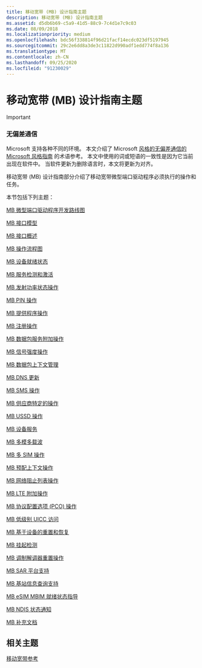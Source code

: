 ```yaml
---
title: 移动宽带 (MB) 设计指南主题
description: 移动宽带 (MB) 设计指南主题
ms.assetid: d5db6b69-c5a9-41d5-88c9-7c4d1e7c9c03
ms.date: 08/09/2018
ms.localizationpriority: medium
ms.openlocfilehash: bdc56f338814f96d21facf14ecdc023df5197945
ms.sourcegitcommit: 29c2e6dd8a3de3c11822d990adf1edd774f8a136
ms.translationtype: MT
ms.contentlocale: zh-CN
ms.lasthandoff: 09/25/2020
ms.locfileid: "91230029"
---
```

# <a name="mobile-broadband-mb-design-guide-topics"></a>移动宽带 (MB) 设计指南主题

> [!IMPORTANT]
> ### <a name="bias-free-communication"></a>无偏差通信
>
> Microsoft 支持各种不同的环境。 本文介绍了 Microsoft [风格的无偏差通信的 Microsoft 风格指南](/style-guide/bias-free-communication) 的术语参考。 本文中使用的词或短语的一致性是因为它当前出现在软件中。 当软件更新为删除语言时，本文将更新为对齐。


移动宽带 (MB) 设计指南部分介绍了移动宽带微型端口驱动程序必须执行的操作和任务。

本节包括下列主题：

[MB 微型端口驱动程序开发路线图](roadmap-to-develop-mb-miniport-drivers.md)

[MB 接口模型](mb-interface-model.md)

[MB 接口概述](mb-interface-overview.md)

[MB 操作流程图](mb-operation-flowcharts.md)

[MB 设备就绪状态](mb-device-readiness.md)

[MB 服务检测和激活](mb-service-detection-and-activation.md)

[MB 发射功率状态操作](mb-radio-power-state-operations.md)

[MB PIN 操作](mb-pin-operations.md)

[MB 提供程序操作](mb-provider-operations.md)

[MB 注册操作](mb-registration-operations.md)

[MB 数据包服务附加操作](mb-packet-service-attach-operations.md)

[MB 信号强度操作](mb-signal-strength-operations.md)

[MB 数据包上下文管理](mb-packet-context-management.md)

[MB DNS 更新](mb-dns-updates.md)

[MB SMS 操作](mb-sms-operations.md)

[MB 供应商特定的操作](mb-vendor-specific-operations.md)

[MB USSD 操作](mb-ussd-operations.md)

[MB 设备服务](mb-device-services.md)

[MB 多模多载波](mb-multimode-multicarrier.md)

[MB 多 SIM 操作](mb-multi-sim-operations.md)

[MB 预配上下文操作](mb-provisioned-context-operations.md)

[MB 网络阻止列表操作](mb-network-blacklist-operations.md)

[MB LTE 附加操作](mb-lte-attach-operations.md)

[MB 协议配置选项 (PCO) 操作](mb-protocol-configuration-options-pco-operations.md)

[MB 低级别 UICC 访问](mb-low-level-uicc-access.md)

[MB 基于设备的重置和恢复](mb-device-based-reset-and-recovery.md)

[MB 挂起检测](mb-hang-detection.md)

[MB 调制解调器重置操作](mb-modem-reset-operations.md)

[MB SAR 平台支持](mb-sar-platform-support.md)

[MB 基站信息查询支持](mb-base-stations-information-query-support.md)

[MB eSIM MBIM 就绪状态指导](mb-esim-mbim-ready-state-guidance.md)

[MB NDIS 状态通知](mb-ndis-status-notifications.md)

[MB 补充文档](supplemental-mb-documentation.md)

## <a name="related-topics"></a>相关主题


[移动宽带参考](/windows-hardware/drivers/ddi/_netvista/)

 

